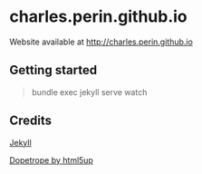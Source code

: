 # charles.perin.github.io

Website available at http://charles.perin.github.io

## Getting started

> bundle exec jekyll serve watch

## Credits

[Jekyll](https://jekyllrb.com/)

[Dopetrope by html5up](https://html5up.net/dopetrope)
